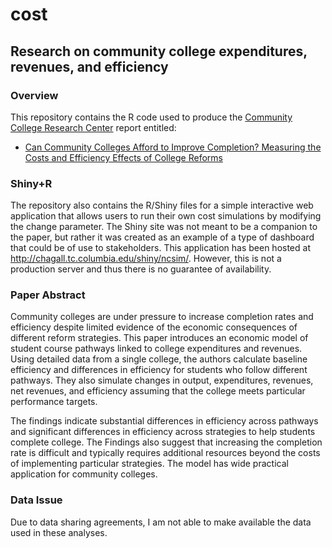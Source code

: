 # cost

## Research on community college expenditures, revenues, and efficiency



### Overview
This repository contains the R code used to produce the [Community College Research Center](http://ccrc.tc.columbia.edu/) report entitled:
* [Can Community Colleges Afford to Improve Completion? Measuring the Costs and Efficiency Effects of College Reforms](http://ccrc.tc.columbia.edu/publications/can-community-colleges-afford-to-improve-completion.html)


### Shiny+R
The repository also contains the R/Shiny files for a simple interactive web application that allows users to run their own cost simulations by modifying the change parameter. The Shiny site was not meant to be a companion to the paper, but rather it was created as an example of a type of dashboard that could be of use to stakeholders. This application has been hosted at http://chagall.tc.columbia.edu/shiny/ncsim/. However, this is not a production server and thus there is no guarantee of availability.

### Paper Abstract
Community colleges are under pressure to increase completion rates and efficiency despite limited evidence of the economic consequences of different reform strategies. This paper introduces an economic model of student course pathways linked to college expenditures and revenues. Using detailed data from a single college, the authors calculate baseline efficiency and differences in efficiency for students who follow different pathways. They also simulate changes in output, expenditures, revenues, net revenues, and efficiency assuming that the college meets particular performance targets.

The findings indicate substantial differences in efficiency across pathways and significant differences in efficiency across strategies to help students complete college. The Findings also suggest that increasing the completion rate is difficult and typically requires additional resources beyond the costs of implementing particular strategies. The model has wide practical application for community colleges. 

### Data Issue
Due to data sharing agreements, I am not able to make available the data used in these analyses.
